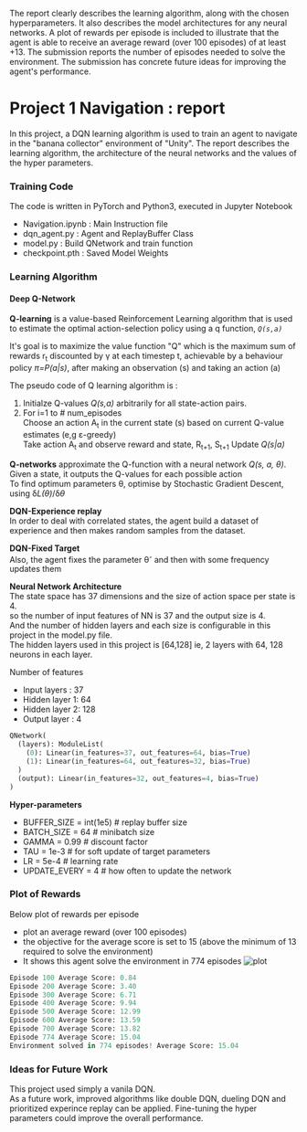 
The report clearly describes the learning algorithm, along with the chosen hyperparameters. It also describes the model architectures for any neural networks.
A plot of rewards per episode is included to illustrate that the agent is able to receive an average reward (over 100 episodes) of at least +13. The submission reports the number of episodes needed to solve the environment.
The submission has concrete future ideas for improving the agent's performance.

# Project 1 Navigation : report

In this project, a DQN learning algorithm is used to train an agent to navigate in the "banana collector" environment of "Unity".
The report describes the learning algorithm, the architecture of the neural networks and the values of the hyper parameters.

### Training Code
The code is written in PyTorch and Python3, executed in Jupyter Notebook
- Navigation.ipynb	: Main Instruction file
- dqn_agent.py	: Agent and ReplayBuffer Class
- model.py	: Build QNetwork and train function
- checkpoint.pth : Saved Model Weights


### Learning Algorithm
#### Deep Q-Network

**Q-learning** is a value-based Reinforcement Learning algorithm that is used to estimate the optimal action-selection policy using a q function, *`Q(s,a)`*

It's goal is to maximize the value function "Q" which is the maximum sum of rewards r<sub>t</sub> discounted by &gamma; at each timestep t, achievable by a behaviour policy *&pi;=P(a|s)*, after making an
observation (s) and taking an action (a)

The pseudo code of Q learning algorithm is :
1. Initialze Q-values *Q(s,a)* arbitrarily for all state-action pairs.
2. For i=1 to # num_episodes <br/>
  Choose an action A<sub>t</sub> in the current state (s) based on current Q-value estimates (e,g &epsilon;-greedy) </br>
  Take action A<sub>t</sub> and observe reward and state, R<sub>t+1</sub>, S<sub>t+1</sub>
  Update *Q(s|a)* <br/>
  
**Q-networks** approximate the Q-function with a neural network *Q(s, a, θ)*. 
Given a state, it outputs the Q-values for each possible action <br/>
To find optimum parameters &theta;, optimise by Stochastic Gradient Descent, using &delta;*L(&theta;)*/&delta;*&theta;* <br/>

**DQN-Experience replay**<br/>
In order to deal with correlated states, the agent build a dataset of experience and then makes random samples from
the dataset.<br/>

**DQN-Fixed Target** <br/>
Also, the agent fixes the parameter &theta;<sup>-</sup> and then with some frequency updates them<br/>

**Neural Network Architecture**<br/>
The state space has 37 dimensions and the size of action space per state is 4.<br/>
so the number of input features of NN is 37 and the output size is 4.<br/>
And the number of hidden layers and each size is configurable in this project in the model.py file.<br/>
The hidden layers used in this project is [64,128] ie, 2 layers with 64, 128 neurons in each layer. <br/>

Number of features
* Input layers : 37
* Hidden layer 1: 64
* Hidden layer 2: 128
* Output layer : 4

~~~python
QNetwork(
  (layers): ModuleList(
    (0): Linear(in_features=37, out_features=64, bias=True)
    (1): Linear(in_features=64, out_features=32, bias=True)
  )
  (output): Linear(in_features=32, out_features=4, bias=True)
)
~~~

**Hyper-parameters**<br/>

- BUFFER_SIZE = int(1e5)  # replay buffer size
- BATCH_SIZE = 64         # minibatch size
- GAMMA = 0.99            # discount factor
- TAU = 1e-3              # for soft update of target parameters
- LR = 5e-4               # learning rate 
- UPDATE_EVERY = 4        # how often to update the network

### Plot of Rewards

Below plot of rewards per episode
- plot an average reward (over 100 episodes)
- the objective for the average score is set to 15 (above the minimum of 13 required to solve the environment)
- It shows this agent solve the environment in 774 episodes
![plot](https://github.com/ealbenque/demo-repo/assets/137990986/fe7ed600-4a37-4d68-bfbd-0b415588ac9b)

~~~python
Episode 100	Average Score: 0.84
Episode 200	Average Score: 3.40
Episode 300	Average Score: 6.71
Episode 400	Average Score: 9.94
Episode 500	Average Score: 12.99
Episode 600	Average Score: 13.59
Episode 700	Average Score: 13.82
Episode 774	Average Score: 15.04
Environment solved in 774 episodes!	Average Score: 15.04
~~~

### Ideas for Future Work
This project used simply a vanila DQN.<br/>
As a future work, improved algorithms like double DQN, dueling DQN and prioritized experince replay can be applied.
Fine-tuning the hyper parameters could improve the overall performance.
